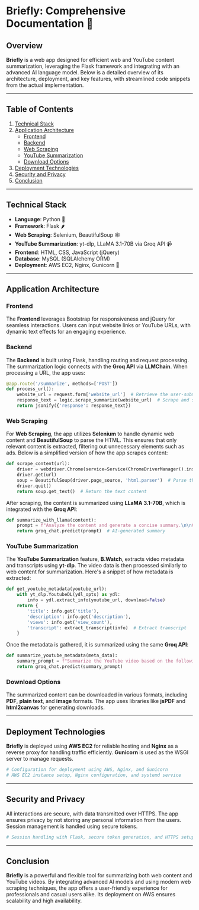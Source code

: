 # Briefly: Comprehensive Documentation 🚀


## Overview

**Briefly** is a web app designed for efficient web and YouTube content summarization, leveraging the Flask framework and integrating with an advanced AI language model. Below is a detailed overview of its architecture, deployment, and key features, with streamlined code snippets from the actual implementation.

---

## Table of Contents

1. [Technical Stack](#technical-stack)
2. [Application Architecture](#application-architecture)
   - [Frontend](#frontend)
   - [Backend](#backend)
   - [Web Scraping](#web-scraping)
   - [YouTube Summarization](#youtube-summarization)
   - [Download Options](#download-options)
3. [Deployment Technologies](#deployment-technologies)
4. [Security and Privacy](#security-and-privacy)
5. [Conclusion](#conclusion)

---

## Technical Stack

- **Language**: Python 🐍
- **Framework**: Flask 🌶️
- **Web Scraping**: Selenium, BeautifulSoup 🕸️
- **YouTube Summarization**: yt-dlp, LLaMA 3.1-70B via Groq API 📹
- **Frontend**: HTML, CSS, JavaScript (jQuery)
- **Database**: MySQL (SQLAlchemy ORM)
- **Deployment**: AWS EC2, Nginx, Gunicorn 🚀

---

## Application Architecture

### Frontend

The **Frontend** leverages Bootstrap for responsiveness and jQuery for seamless interactions. Users can input website links or YouTube URLs, with dynamic text effects for an engaging experience.

### Backend

The **Backend** is built using Flask, handling routing and request processing. The summarization logic connects with the **Groq API** via **LLMChain**. When processing a URL, the app uses:

```python
@app.route('/summarize', methods=['POST'])
def process_url():
    website_url = request.form['website_url']  # Retrieve the user-submitted URL
    response_text = logic.scrape_summarize(website_url)  # Scrape and summarize
    return jsonify({'response': response_text})
```

### Web Scraping

For **Web Scraping**, the app utilizes **Selenium** to handle dynamic web content and **BeautifulSoup** to parse the HTML. This ensures that only relevant content is extracted, filtering out unnecessary elements such as ads. Below is a simplified version of how the app scrapes content:

```python
def scrape_content(url):
    driver = webdriver.Chrome(service=Service(ChromeDriverManager().install()), options=chrome_options)
    driver.get(url)
    soup = BeautifulSoup(driver.page_source, 'html.parser')  # Parse the HTML
    driver.quit()
    return soup.get_text()  # Return the text content
```

After scraping, the content is summarized using **LLaMA 3.1-70B**, which is integrated with the **Groq API**:

```python
def summarize_with_llama(content):
    prompt = f"Analyze the content and generate a concise summary.\n\nContent:\n{content}"
    return groq_chat.predict(prompt)  # AI-generated summary
```

### YouTube Summarization

The **YouTube Summarization** feature, **B.Watch**, extracts video metadata and transcripts using **yt-dlp**. The video data is then processed similarly to web content for summarization. Here's a snippet of how metadata is extracted:

```python
def get_youtube_metadata(youtube_url):
    with yt_dlp.YoutubeDL(ydl_opts) as ydl:
        info = ydl.extract_info(youtube_url, download=False)
    return {
        'title': info.get('title'),
        'description': info.get('description'),
        'views': info.get('view_count'),
        'transcript': extract_transcript(info)  # Extract transcript
    }
```

Once the metadata is gathered, it is summarized using the same **Groq API**:

```python
def summarize_youtube_metadata(meta_data):
    summary_prompt = f"Summarize the YouTube video based on the following metadata:\n{meta_data}"
    return groq_chat.predict(summary_prompt)
```

### Download Options

The summarized content can be downloaded in various formats, including **PDF**, **plain text**, and **image** formats. The app uses libraries like **jsPDF** and **html2canvas** for generating downloads.

---

## Deployment Technologies

**Briefly** is deployed using **AWS EC2** for reliable hosting and **Nginx** as a reverse proxy for handling traffic efficiently. **Gunicorn** is used as the WSGI server to manage requests.

```python
# Configuration for deployment using AWS, Nginx, and Gunicorn
# AWS EC2 instance setup, Nginx configuration, and systemd service
```

---

## Security and Privacy

All interactions are secure, with data transmitted over HTTPS. The app ensures privacy by not storing any personal information from the users. Session management is handled using secure tokens.

```python
# Session handling with Flask, secure token generation, and HTTPS setup
```

---

## Conclusion

**Briefly** is a powerful and flexible tool for summarizing both web content and YouTube videos. By integrating advanced AI models and using modern web scraping techniques, the app offers a user-friendly experience for professionals and casual users alike. Its deployment on AWS ensures scalability and high availability.
